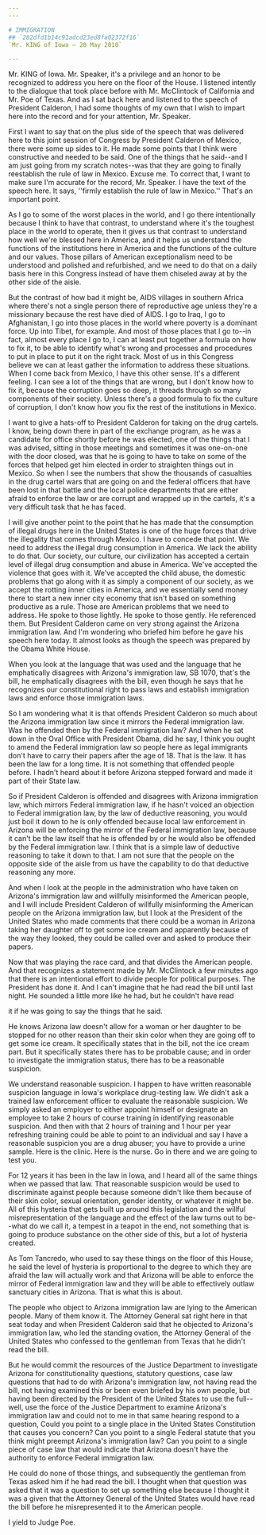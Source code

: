 ```yaml
---
---

# IMMIGRATION
## `282dfd1b14c91adcd23ed8fa02372f16`
`Mr. KING of Iowa — 20 May 2010`

---
```



Mr. KING of Iowa. Mr. Speaker, it's a privilege and an honor to be 
recognized to address you here on the floor of the House. I listened 
intently to the dialogue that took place before with Mr. McClintock of 
California and Mr. Poe of Texas. And as I sat back here and listened to 
the speech of President Calderon, I had some thoughts of my own that I 
wish to impart here into the record and for your attention, Mr. 
Speaker.

First I want to say that on the plus side of the speech that was 
delivered here to this joint session of Congress by President Calderon 
of Mexico, there were some up sides to it. He made some points that I 
think were constructive and needed to be said. One of the things that 
he said--and I am just going from my scratch notes--was that they are 
going to finally reestablish the rule of law in Mexico. Excuse me. To 
correct that, I want to make sure I'm accurate for the record, Mr. 
Speaker. I have the text of the speech here. It says, ''firmly 
establish the rule of law in Mexico.'' That's an important point.


As I go to some of the worst places in the world, and I go there 
intentionally because I think to have that contrast, to understand 
where it's the toughest place in the world to operate, then it gives us 
that contrast to understand how well we're blessed here in America, and 
it helps us understand the functions of the institutions here in 
America and the functions of the culture and our values. Those pillars 
of American exceptionalism need to be understood and polished and 
refurbished, and we need to do that on a daily basis here in this 
Congress instead of have them chiseled away at by the other side of the 
aisle.

But the contrast of how bad it might be, AIDS villages in southern 
Africa where there's not a single person there of reproductive age 
unless they're a missionary because the rest have died of AIDS. I go to 
Iraq, I go to Afghanistan, I go into those places in the world where 
poverty is a dominant force. Up into Tibet, for example. And most of 
those places that I go to--in fact, almost every place I go to, I can 
at least put together a formula on how to fix it, to be able to 
identify what's wrong and processes and procedures to put in place to 
put it on the right track. Most of us in this Congress believe we can 
at least gather the information to address these situations. When I 
come back from Mexico, I have this other sense. It's a different 
feeling. I can see a lot of the things that are wrong, but I don't know 
how to fix it, because the corruption goes so deep, it threads through 
so many components of their society. Unless there's a good formula to 
fix the culture of corruption, I don't know how you fix the rest of the 
institutions in Mexico.

I want to give a hats-off to President Calderon for taking on the 
drug cartels. I know, being down there in part of the exchange program, 
as he was a candidate for office shortly before he was elected, one of 
the things that I was advised, sitting in those meetings and sometimes 
it was one-on-one with the door closed, was that he is going to have to 
take on some of the forces that helped get him elected in order to 
straighten things out in Mexico. So when I see the numbers that show 
the thousands of casualties in the drug cartel wars that are going on 
and the federal officers that have been lost in that battle and the 
local police departments that are either afraid to enforce the law or 
are corrupt and wrapped up in the cartels, it's a very difficult task 
that he has faced.

I will give another point to the point that he has made that the 
consumption of illegal drugs here in the United States is one of the 
huge forces that drive the illegality that comes through Mexico. I have 
to concede that point. We need to address the illegal drug consumption 
in America. We lack the ability to do that. Our society, our culture, 
our civilization has accepted a certain level of illegal drug 
consumption and abuse in America. We've accepted the violence that goes 
with it. We've accepted the child abuse, the domestic problems that go 
along with it as simply a component of our society, as we accept the 
rotting inner cities in America, and we essentially send money there to 
start a new inner city economy that isn't based on something productive 
as a rule. Those are American problems that we need to address. He 
spoke to those lightly. He spoke to those gently. He referenced them. 
But President Calderon came on very strong against the Arizona 
immigration law. And I'm wondering who briefed him before he gave his 
speech here today. It almost looks as though the speech was prepared by 
the Obama White House.



When you look at the language that was used and the language that he 
emphatically disagrees with Arizona's immigration law, SB 1070, that's 
the bill, he emphatically disagrees with the bill, even though he says 
that he recognizes our constitutional right to pass laws and establish 
immigration laws and enforce those immigration laws.

So I am wondering what it is that offends President Calderon so much 
about the Arizona immigration law since it mirrors the Federal 
immigration law. Was he offended then by the Federal immigration law? 
And when he sat down in the Oval Office with President Obama, did he 
say, I think you ought to amend the Federal immigration law so people 
here as legal immigrants don't have to carry their papers after the age 
of 18. That is the law. It has been the law for a long time. It is not 
something that offended people before. I hadn't heard about it before 
Arizona stepped forward and made it part of their State law.

So if President Calderon is offended and disagrees with Arizona 
immigration law, which mirrors Federal immigration law, if he hasn't 
voiced an objection to Federal immigration law, by the law of deductive 
reasoning, you would just boil it down to he is only offended because 
local law enforcement in Arizona will be enforcing the mirror of the 
Federal immigration law, because it can't be the law itself that he is 
offended by or he would also be offended by the Federal immigration 
law. I think that is a simple law of deductive reasoning to take it 
down to that. I am not sure that the people on the opposite side of the 
aisle from us have the capability to do that deductive reasoning any 
more.

And when I look at the people in the administration who have taken on 
Arizona's immigration law and willfully misinformed the American 
people, and I will include President Calderon of willfully misinforming 
the American people on the Arizona immigration law, but I look at the 
President of the United States who made comments that there could be a 
woman in Arizona taking her daughter off to get some ice cream and 
apparently because of the way they looked, they could be called over 
and asked to produce their papers.

Now that was playing the race card, and that divides the American 
people. And that recognizes a statement made by Mr. McClintock a few 
minutes ago that there is an intentional effort to divide people for 
political purposes. The President has done it. And I can't imagine that 
he had read the bill until last night. He sounded a little more like he 
had, but he couldn't have read


it if he was going to say the things that he said.

He knows Arizona law doesn't allow for a woman or her daughter to be 
stopped for no other reason than their skin color when they are going 
off to get some ice cream. It specifically states that in the bill, not 
the ice cream part. But it specifically states there has to be probable 
cause; and in order to investigate the immigration status, there has to 
be a reasonable suspicion.

We understand reasonable suspicion. I happen to have written 
reasonable suspicion language in Iowa's workplace drug-testing law. We 
didn't ask a trained law enforcement officer to evaluate the reasonable 
suspicion. We simply asked an employer to either appoint himself or 
designate an employee to take 2 hours of course training in identifying 
reasonable suspicion. And then with that 2 hours of training and 1 hour 
per year refreshing training could be able to point to an individual 
and say I have a reasonable suspicion you are a drug abuser; you have 
to provide a urine sample. Here is the clinic. Here is the nurse. Go in 
there and we are going to test you.

For 12 years it has been in the law in Iowa, and I heard all of the 
same things when we passed that law. That reasonable suspicion would be 
used to discriminate against people because someone didn't like them 
because of their skin color, sexual orientation, gender identity, or 
whatever it might be. All of this hysteria that gets built up around 
this legislation and the willful misrepresentation of the language and 
the effect of the law turns out to be--what do we call it, a tempest in 
a teapot in the end, not something that is going to produce substance 
on the other side of this, but a lot of hysteria created.

As Tom Tancredo, who used to say these things on the floor of this 
House, he said the level of hysteria is proportional to the degree to 
which they are afraid the law will actually work and that Arizona will 
be able to enforce the mirror of Federal immigration law and they will 
be able to effectively outlaw sanctuary cities in Arizona. That is what 
this is about.

The people who object to Arizona immigration law are lying to the 
American people. Many of them know it. The Attorney General sat right 
here in that seat today and when President Calderon said that he 
objected to Arizona's immigration law, who led the standing ovation, 
the Attorney General of the United States who confessed to the 
gentleman from Texas that he didn't read the bill.

But he would commit the resources of the Justice Department to 
investigate Arizona for constitutionality questions, statutory 
questions, case law questions that had to do with Arizona's immigration 
law, not having read the bill, not having examined this or been even 
briefed by his own people, but having been directed by the President of 
the United States to use the full--well, use the force of the Justice 
Department to examine Arizona's immigration law and could not to me in 
that same hearing respond to a question, Could you point to a single 
place in the United States Constitution that causes you concern? Can 
you point to a single Federal statute that you think might preempt 
Arizona's immigration law? Can you point to a single piece of case law 
that would indicate that Arizona doesn't have the authority to enforce 
Federal immigration law.

He could do none of those things, and subsequently the gentleman from 
Texas asked him if he had read the bill. I thought when that question 
was asked that it was a question to set up something else because I 
thought it was a given that the Attorney General of the United States 
would have read the bill before he misrepresented it to the American 
people.


I yield to Judge Poe.